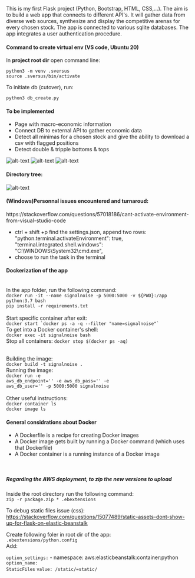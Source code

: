 This is my first Flask project (Python, Bootstrap, HTML, CSS,...). The aim is to build a web app that connects to different API's. 
It will gather data from diverse web sources, synthesize and display the competitive arenas for every chosen stock.
The app is connected to various sqlite databases.
The app integrates a user authentication procedure.


<h4> Command to create virtual env (VS code, Ubuntu 20) </h4>
<p>In <strong>project root dir</strong> open command line:</p>

```
python3 -m venv .sversus
source .sversus/bin/activate
```

To initiate db (cutover), run:

```python3 db_create.py```

<h4> To be implemented </h4>

<ul>
    <li>Page with macro-economic information</li>
    <li>Connect DB to external API to gather economic data</li>
    <li>Detect all minimas for a chosen stock and give the ability to download a csv with flagged positions</li>
    <li>Detect double & tripple bottoms & tops</li>
</ul>

![alt-text](screencaps/home.PNG)
![alt-text](screencaps/registration.png)
![alt-text](screencaps/table.png)

<h4> Directory tree: </h4>

![alt-text](screencaps/tree.png)



<h4>(Windows)Personnal issues encountered and turnaroud:</h4>

<p>https://stackoverflow.com/questions/57018186/cant-activate-environment-from-visual-studio-code</p>

<ul>
	<li>ctrl + shift +p find the settings.json, append two rows: "python.terminal.activateEnvironment": true, "terminal.integrated.shell.windows": "C:\WINDOWS\System32\cmd.exe",</li>
	<li>choose to run the task in the terminal</li>
</ul>

<h4> Dockerization of the app </h4> </br>
In the app folder, run the following command: </br>
<code>docker run -it --name signalnoise -p 5000:5000 -v ${PWD}:/app python:3.7 bash</code>
</br>
<code>pip install -r requirements.txt</code>
</br>
</br>
Start specific container after exit: </br>
<code>docker start `docker ps -a -q --filter "name=signalnoise"`</code>
</br>
To get into a Docker container's shell:</br>
<code>docker exec -it signalnoise bash</code>
</br>
Stop all containers:
<code>docker stop $(docker ps -aq)</code></br>
</br>


Building the image:</br>
<code>docker build -t signalnoise .</code>
</br>
Running the image:</br>
<code>docker run -e aws_db_endpoint='<DNS>' -e aws_db_pass='<password>' -e aws_db_user='<password>' -p 5000:5000 signalnoise</code>
</br>
</br>
Other useful instructions:</br>
<code>docker container ls</code></br>
<code>docker image ls</code></br>

<h4> General considrations about Docker</h4>
<ul>
<li>A Dockerfile is a recipe for creating Docker images</li>
<li>A Docker image gets built by running a Docker command (which uses that Dockerfile)</li>
<li>A Docker container is a running instance of a Docker image</li>
</ul>
</br>

<h5> Regarding the AWS deployment, to zip the new versions to upload</h5>
Inside the root directory run the following command:</br>
<code>zip -r package.zip * .ebextensions</code></br>

To debug static files issue (css):</br>
https://stackoverflow.com/questions/15077489/static-assets-dont-show-up-for-flask-on-elastic-beanstalk
</br>

Create following foler in root dir of the app: </br>
```.ebextensions/python.config```</br>
Add:</br>
<code>
option_settings:</code>
</code>  \- namespace: aws:elasticbeanstalk:container:python</code>
    <code>option_name: StaticFiles</code>
    <code>value: /static/=static/</code>
